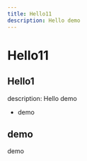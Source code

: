 ```yaml
---
title: Hello11
description: Hello demo
---
```


# Hello11

## Hello1

description: Hello demo
- demo

## demo
demo
